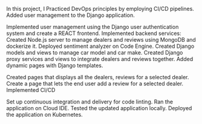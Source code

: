 In this project, I Practiced DevOps principles by employing CI/CD pipelines.
Added user management to the Django application.

Implemented user management using the Django user authentication system and create a REACT frontend.
Implemented  backend services:
Created Node.js server to manage dealers and reviews using MongoDB and dockerize it.
Deployed sentiment analyzer on Code Engine.
Created Django models and views to manage car model and car make.
Created Django proxy services and views to integrate dealers and reviews together.
Added dynamic pages with Django templates.

Created pages that displays all the dealers, reviews for a selected dealer.
Create a page that lets the end user add a review for a selected dealer.
Implemented CI/CD

Set up continuous integration and delivery for code linting.
Ran the application on Cloud IDE.
Tested the updated application locally.
Deployed the application on Kubernetes.

